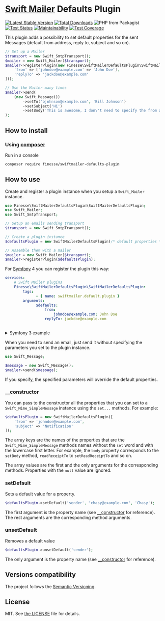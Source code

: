 # [Swift Mailer](https://swiftmailer.symfony.com/) Defaults Plugin

[![Latest Stable Version](https://poser.pugx.org/finesse/swiftmailer-defaults-plugin/v/stable)](https://packagist.org/packages/finesse/swiftmailer-defaults-plugin)
[![Total Downloads](https://poser.pugx.org/finesse/swiftmailer-defaults-plugin/downloads)](https://packagist.org/packages/finesse/swiftmailer-defaults-plugin)
![PHP from Packagist](https://img.shields.io/packagist/php-v/finesse/swiftmailer-defaults-plugin.svg)
[![Test Status](https://github.com/finesse/SwiftMailerDefaultsPlugin/workflows/Test/badge.svg)](https://github.com/Finesse/SwiftMailerDefaultsPlugin/actions?workflow=Test)
[![Maintainability](https://api.codeclimate.com/v1/badges/95f7873c5a91e2494345/maintainability)](https://codeclimate.com/github/Finesse/SwiftMailerDefaultsPlugin/maintainability)
[![Test Coverage](https://api.codeclimate.com/v1/badges/95f7873c5a91e2494345/test_coverage)](https://codeclimate.com/github/Finesse/SwiftMailerDefaultsPlugin/test_coverage)

This plugin adds a possibility to set default properties for the sent Messages 
(default from address, reply to, subject and so on). 

```php
// Set up a Mailer
$transport = new Swift_SmtpTransport();
$mailer = new Swift_Mailer($transport);
$mailer->registerPlugin(new Finesse\SwiftMailerDefaultsPlugin\SwiftMailerDefaultsPlugin([
    'from' => ['johndoe@example.com' => 'John Doe'],
    'replyTo' => 'jackdoe@example.com'
]));

// Use the Mailer many times
$mailer->send(
    (new Swift_Message())
        ->setTo('bjohnson@example.com', 'Bill Johnson')
        ->setSubject('Hi')
        ->setBody('This is awesome, I don\'t need to specify the from address!')
);
```


## How to install

### Using [composer](https://getcomposer.org)

Run in a console

```bash
composer require finesse/swiftmailer-defaults-plugin
```


## How to use

Create and register a plugin instance when you setup a `Swift_Mailer` instance.

```php
use Finesse\SwiftMailerDefaultsPlugin\SwiftMailerDefaultsPlugin;
use Swift_Mailer;
use Swift_SmtpTransport;

// Setup an emails sending transport
$transport = new Swift_SmtpTransport();

// Create a plugin instance
$defaultsPlugin = new SwiftMailerDefaultsPlugin(/* default properties */);

// Assemble them with a mailer
$mailer = new Swift_Mailer($transport);
$mailer->registerPlugin($defaultsPlugin);
```

For [Symfony](https://github.com/symfony/swiftmailer-bundle) 4 you can register the plugin this way:

```yaml
services:
    # Swift Mailer plugins
    Finesse\SwiftMailerDefaultsPlugin\SwiftMailerDefaultsPlugin:
        tags:
              - { name: swiftmailer.default.plugin }
        arguments:
              $defaults:
                  from:
                      johndoe@example.com: John Doe
                  replyTo: jackdoe@example.com
     
```

<details>
<summary>Symfony 3 example</summary>
    
```yaml
services:
    # Swift Mailer plugins
    app.swiftmailer.defaults_plugin:
        class: Finesse\SwiftMailerDefaultsPlugin\SwiftMailerDefaultsPlugin
        tags:
              - { name: swiftmailer.default.plugin }
        arguments:
              $defaults:
                  from:
                      johndoe@example.com: John Doe
                  replyTo: jackdoe@example.com
     
```

</details>

When you need to send an email, just send it without specifying the parameters you set to the plugin instance.

```php
use Swift_Message;

$message = new Swift_Message();
$mailer->send($message);
```

If you specify, the specified parameters will override the default properties.

### __constructor

You can pass to the constructor all the properties that you can set to a `Swift_Mime_SimpleMessage` instance using the 
`set...` methods. For example:

```php
$defaultsPlugin = new SwiftMailerDefaultsPlugin([
    'from' => 'johndoe@example.com',
    'subject' => 'Notification'
]);
```

The array keys are the names of the properties that are the `Swift_Mime_SimpleMessage` methods names without the `set` 
word and with the lowercase first letter. For example, the `body` property corresponds to the `setBody` method, 
`readReceiptTo` to `setReadReceiptTo` and so on.

The array values are the first and the only arguments for the corresponding methods. Properties with the `null` value 
are ignored.

### setDefault

Sets a default value for a property.

```php
$defaultsPlugin->setDefault('sender', 'chasy@example.com', 'Chasy');
```

The first argument is the property name (see [__constructor](#__constructor) for reference). The rest arguments are the 
corresponding method arguments.

### unsetDefault

Removes a default value

```php
$defaultsPlugin->unsetDefault('sender');
```

The only argument is the property name (see [__constructor](#__constructor) for reference).


## Versions compatibility

The project follows the [Semantic Versioning](http://semver.org).


## License

MIT. See [the LICENSE](LICENSE) file for details.
